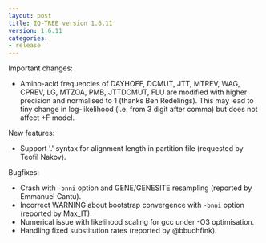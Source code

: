 ```yaml
---
layout: post
title: IQ-TREE version 1.6.11
version: 1.6.11
categories: 
- release
---
```



Important changes:

* Amino-acid frequencies of DAYHOFF, DCMUT, JTT, MTREV, WAG, CPREV, LG, MTZOA, PMB, JTTDCMUT, FLU are modified with higher precision and normalised to 1 (thanks Ben Redelings). This may lead to tiny change in log-likelihood (i.e. from 3 digit after comma) but does not affect +F model.

New features:

* Support '.' syntax for alignment length in partition file (requested by Teofil Nakov).

Bugfixes:

* Crash with `-bnni` option and GENE/GENESITE resampling (reported by Emmanuel Cantu).
* Incorrect WARNING about bootstrap convergence with `-bnni` option (reported by Max_IT).
* Numerical issue with likelihood scaling for gcc under -O3 optimisation.
* Handling fixed substitution rates (reported by @bbuchfink).
